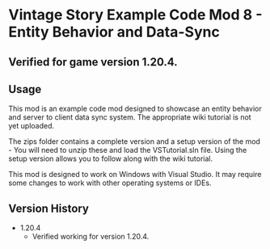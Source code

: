# Vintage Story Example Code Mod 8 - Entity Behavior and Data-Sync

## Verified for game version 1.20.4.

## Usage
This mod is an example code mod designed to showcase an entity behavior and server to client data sync system. The appropriate wiki tutorial is not yet uploaded.

The zips folder contains a complete version and a setup version of the mod - You will need to unzip these and load the VSTutorial.sln file.
Using the setup version allows you to follow along with the wiki tutorial.

This mod is designed to work on Windows with Visual Studio. It may require some changes to work with other operating systems or IDEs.

## Version History
 - 1.20.4
   - Verified working for version 1.20.4.